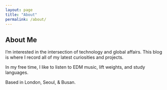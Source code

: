 ```yaml
---
layout: page
title: "About"
permalink: /about/
---
```


## About Me

I’m interested in the intersection of technology and global affairs. 
This blog is where I record all of my latest curiosities and projects. 

In my free time, I like to listen to EDM music, lift weights, and study languages. 

Based in London, Seoul, & Busan. 

